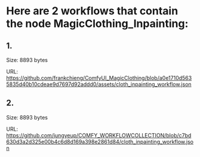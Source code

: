 # Here are 2 workflows that contain the node MagicClothing_Inpainting:

## 1. 

Size: 8893 bytes

URL: https://github.com/frankchieng/ComfyUI_MagicClothing/blob/a0e1710d5635835d40b10cdeae9d7697d92addd0/assets/cloth_inpainting_workflow.json

## 2. 

Size: 8893 bytes

URL: https://github.com/jungyeup/COMFY_WORKFLOWCOLLECTION/blob/c7bd630d3a2d325e00b4c6d8d169a398e2861d84/cloth_inpainting_workflow.json

